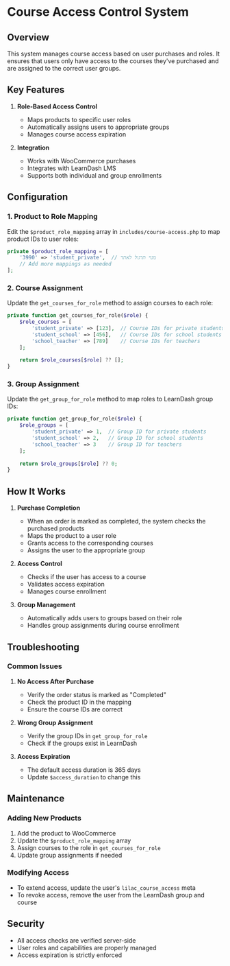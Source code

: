 # Course Access Control System

## Overview
This system manages course access based on user purchases and roles. It ensures that users only have access to the courses they've purchased and are assigned to the correct user groups.

## Key Features

1. **Role-Based Access Control**
   - Maps products to specific user roles
   - Automatically assigns users to appropriate groups
   - Manages course access expiration

2. **Integration**
   - Works with WooCommerce purchases
   - Integrates with LearnDash LMS
   - Supports both individual and group enrollments

## Configuration

### 1. Product to Role Mapping
Edit the `$product_role_mapping` array in `includes/course-access.php` to map product IDs to user roles:

```php
private $product_role_mapping = [
    '3990' => 'student_private',  // מנוי תרגול לאתר
    // Add more mappings as needed
];
```

### 2. Course Assignment
Update the `get_courses_for_role` method to assign courses to each role:

```php
private function get_courses_for_role($role) {
    $role_courses = [
        'student_private' => [123],  // Course IDs for private students
        'student_school' => [456],   // Course IDs for school students
        'school_teacher' => [789]    // Course IDs for teachers
    ];
    
    return $role_courses[$role] ?? [];
}
```

### 3. Group Assignment
Update the `get_group_for_role` method to map roles to LearnDash group IDs:

```php
private function get_group_for_role($role) {
    $role_groups = [
        'student_private' => 1,  // Group ID for private students
        'student_school' => 2,   // Group ID for school students
        'school_teacher' => 3    // Group ID for teachers
    ];
    
    return $role_groups[$role] ?? 0;
}
```

## How It Works

1. **Purchase Completion**
   - When an order is marked as completed, the system checks the purchased products
   - Maps the product to a user role
   - Grants access to the corresponding courses
   - Assigns the user to the appropriate group

2. **Access Control**
   - Checks if the user has access to a course
   - Validates access expiration
   - Manages course enrollment

3. **Group Management**
   - Automatically adds users to groups based on their role
   - Handles group assignments during course enrollment

## Troubleshooting

### Common Issues

1. **No Access After Purchase**
   - Verify the order status is marked as "Completed"
   - Check the product ID in the mapping
   - Ensure the course IDs are correct

2. **Wrong Group Assignment**
   - Verify the group IDs in `get_group_for_role`
   - Check if the groups exist in LearnDash

3. **Access Expiration**
   - The default access duration is 365 days
   - Update `$access_duration` to change this

## Maintenance

### Adding New Products
1. Add the product to WooCommerce
2. Update the `$product_role_mapping` array
3. Assign courses to the role in `get_courses_for_role`
4. Update group assignments if needed

### Modifying Access
- To extend access, update the user's `lilac_course_access` meta
- To revoke access, remove the user from the LearnDash group and course

## Security
- All access checks are verified server-side
- User roles and capabilities are properly managed
- Access expiration is strictly enforced

